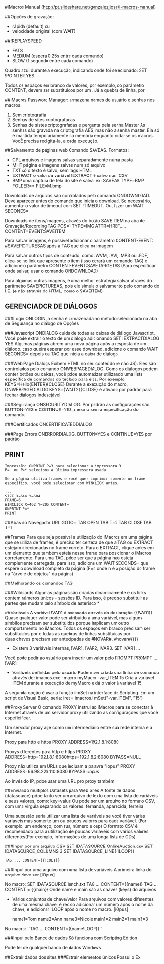 #iMacros Manual
(http://pt.slideshare.net/gonzalezjjose/i-macros-manual)

##Opções de gravação:
- rápida (default) ou
- velocidade original (com WAIT)

##!REPLAYSPEED
- FATS
- MEDIUM (espera 0.25s entre cada comando)
- SLOW (1 segundo entre cada comando)

Quadro azul durante a execução, indicando onde foi selecionado: SET !POINTER YES

Todos os espaços em branco do valores, por exemplo, co parâmetro CONTENT, devem ser substituidos por um <SP>. Já a quebra de linha, por <BR>

##iMacros Password Manager: armazena nomes de usuário e senhas nos macros.
1. Sem criptografia
2. Senhas de sites criptografadas
3. Senhas de sistes criptografadas e pergunta pela senha Master
As senhas são gravada na criptografia AES, mas não a senha master. Ela só é mantida temporariamente na memória enquanto roda-se os macros. VocÊ precisa redigita-la, a cada execução.

##Salvamento de páginas web
Comando SAVEAS. Formatos:
- CPL arquivos e imagens salvas separadamente numa pasta
- MHT página e imagens salvas num só arquivo
- TXT só o texto é salvo, sem tags HTML
- EXTRACT o valor da variável !EXTRACT é salvo num CSV
- BMP uma captura de tela do site é salva. ex: SAVEAS TYPE=BMP FOLDER=* FILE=M.bmp

Downloads de arquivos são controlados pelo comando ONDOWNLOAD. Deve aparecer antes do comando que inicia o download.
Se necessário, aumentar o valor de timeout com SET !TIMEOUT. Ou, fazer um WAIT SECONDS=

Downloads de itens/imagens, através do botão SAVE ITEM na aba de Gravação/Recording
TAG POS=1 TYPE=IMG ATTR=HREF..... CONTENT=EVENT:SAVEITEM

Para salvar imagens, é possível adicionar o parâmetro CONTENT-EVENT: #SAVEPICTURESAS após a TAG que clica na imagem

Para salvar outros tipos de conteúdo, como .WVM, .AVI, .MP3 ou .PDF, clica-se no link que apresente o item (isso gerará um comando TAG) e adicione o parâmetro CONTENT-EVENT:SAVETARGETAS
(Para especificar onde salvar, usar o comando ONDOWNLOAD)

Para algumas outras imagens, é uma melhor estratégia salvar através do parâmetro SAVEPICTUREAS, pois ele simula o salvamento pelo comando do I.E. (e não através do HTML, como o SAVEITEM)

## GERENCIADOR DE DIÁLOGOS
###Login
	ONLOGIN, a senha é armazenada no método selecionado na aba de Segurança no diálogo de Opções

###Javascript
	ONDIALOG cuida de todas as caixas de diálogo Javascript. Você pode extrair o texto de um diálogo adicionando SET !EXTRACTDIALOG YES
	Algumas páginas abrem uma nova página após a resposta de um diálogo,  caso queira esperar por esse download, adicione o comando WAIT SECONDS= depois da TAG que inicia a caixa de diálogo

###Web Page Dialogs
	Exibem HTML no seu conteúdo (e não JS). Eles são controlados pelo comando ONWEBPAGEDIALOG. Como os diálogos podem conter botões ou caixas, você pdoe automatizar utilizando uma lista específica de comandos do teclado para elas. Por exemplo KEYS=Hello{ENTER}{CLOSE}
	Durante a execução do macro, ONWEBPAGEDIALOG KEYS={WAIT<sp>2}{CLOSE} é ativado por padrão para fechar diálogos indesejável

###Segurança
	ONSECURITYDIALOG. Por padrão as configurações são BUTTON=YES e CONTINUE=YES, mesmo sem a especificação do comando.

###Certificados
	ONCERTIFICATEDDIALOG

###Page Errors
	ONERRORDIALOG. BUTTON=YES e CONTINUE=YES por padrão


## PRINT
	Impressão: ONPRINT P=3 para selecionar a impressora 3.
	P=  ou P=* seleciona a última impressora usada

	Se a página utiliza frames e você quer imprimir somente um frame específico, você pode selecionar com WINCLICK antes.

	...
	SIZE X=644 Y=604
	FRAME=6
	WINCLICK X=462 Y=206 CONTENT=
	ONPRINT P=*
	PRINT

##Abas do Navegador
URL GOTO=
TAB OPEN
TAB T=2
TAB CLOSE
TAB T=1

##Frames
Para que seja possível a utilização do iMacros em uma página que se utiliza de frames, é preciso ter certeza de que a TAG ou EXTRACT estejam direcionadas no frame correto.
Para o EXTRACT, clique antes em um elemento que também esteja nesse frame para posicionar o iMacros corretamente.
Para uma TAG, pdoe ser que a página nao esteja complemente carregada, para isso, adicione um WAIT SECONDS= que espere o download completo da página
(F=n onde n é a posição do frame na "árvore de objetos" da página)

##Melhorando os comandos TAG

###Wildcards
Algumas páginas são criadas dinamicamente e os links contem números únicos - sessões ID. Para isso, é preciso substituir as partes que mudam pelo símbolo  de asterisco *

##Variáveis
A variável !VAR1 é acessada através da declaração {{!VAR1}}
Quase qualquer valor pode ser atribuido a uma variável, mas alguns símbilos precisam ser substituidos porque implicam um outro comportamento no iMacros.
Todos os espaços em branco precisam ser substituidos por <sp> e todas as quebras de linhas substituidas por <br>
duas chaves precisam ser  antecipadas de #NOVAR#. #novar#{{}}


- Existem 3 variáveis internas, !VAR1, !VAR2, !VAR3.
SET !VAR1 ...

Você pode pedir ao usuário para inserir um valor pelo PROMPT
PROMPT .... !VAR1

- Variáveis definidas pelo usuário
Podem ser criadas na linha de comando através de:
	imacros.exe -macro myMacro -var_ITEM 15
Cria a variável ITEM durante a execução de myMacro e dá o valor á variável 15

A segunda opção é usar a função iimSet  na interface de Scripting. Em um script de Visual Basic, seria:
	iret = imacros.iimSet("-var_ITEM", "15")

##Proxy Server
O comando PROXY instrui ao iMacros para se conectar à Internet através de um servidor proxy utilizando as configurações que você espeficificar.

Um servidor proxy age como um intermediário entre sua rede interna e a Internet.

Proxy para http e https
	PROXY ADDRESS=192.1.8.1:8080

Proxys diferentes para http e https
	PROXY ADDRESS=http=192.1.8.1:8080<sp>https=192.1.8.2:8080 BYPASS=NULL

Proxy não utiliza em URLs que incluam a palavra "iopus"
	PROXY ADDRESS=66.98.229.110:8080 BYPASS=*iopus*

Ao invés do IP, pdoe usar uma URL pro proxy também

##Enviando múltiplos Datasets para Web Sites
A fonte de dados (datasource) pdoe tanto ser um arquivo de texto com uma lista de variáveis e seus valores, como:
	key=value
Ou pode ser um arquivo no formato CSV, com uma virgula separando os valores.
	fernanda, aparecida, ferreira

Uma sugestão seria utilizar uma lista de variáveis se você tiver várias variáveis mas somente um ou poucos valores para cada variável. (Por exemplo, um endereço, com rua, número e cep)
O formato CSV é recomendado para a utilização de poucas variáveis com vários valores diferentes(Por exemplo, informações de uma longa lista de CDs)

###Input por um arquivo CSV
	SET !DATASOURCE OnlineAuction.csv
	SET !DATASOURCE_COLUMNS 3
	SET !DATASOURCE_LINE{{!LOOP}}

	TAG ... CONTENT={{!COL1}}

###Input por uma arquivo com uma lista de variáveis
A primeira linha do arquivo deve ser
	[iOpus]

No macro:
	SET !DATASOURCE lunch.txt
	TAG ... CONTENT={{name}}
	TAG ... CONTENT = {{main}}
 Onde name e main são as chaves (keys) do arquivos

 - Vários conjuntos de chave/valor
 Para arquivos com valores diferentes de uma mesma chave, é reciso adicionar um número após o nome da chave, e adicionar !LOOP após o nome no macro.
 	[iOpus]

 	name1=Tom
 	name2=Ann
 	name3=Nicole
 	main1=2
 	main2=1
 	main3=3

No macro:
	``TAG ... CONTENT={{name!LOOP}}´´

###Input pelo Banco de dados
Só funciona com Scripting Edition

Pode ler de qualquer banco de dados Windows

##Extrair dados dos sites
###Extrair elementos únicos
Possui o Ex




